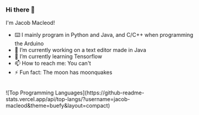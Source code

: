 ### Hi there 👋

I'm Jacob Macleod!

- ⌨️ I mainly program in Python and Java, and C/C++ when programming the Arduino
- 🔭 I’m currently working on a text editor made in Java
- 🌱 I’m currently learning Tensorflow
- 📫 How to reach me: You can't
- ⚡ Fun fact: The moon has moonquakes

<br>
![Top Programming Languages](https://github-readme-stats.vercel.app/api/top-langs/?username=jacob-macleod&theme=buefy&layout=compact)
